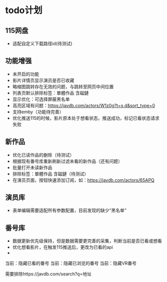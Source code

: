 # todo计划
## 115网盘
- 适配自定义下载路径id(待测试)

## 功能增强
- 未开启的功能
- 影片详情页显示演员是否已收藏
- 略缩图跳转存在无效的问题，与跳转至网页中间位置
- 列表页默认排除标签：單體作品 含磁鏈
- 显示优化：可选择屏蔽黑名单
- 高亮区域有问题：https://javdb.com/actors/W1z0g?t=s,d&sort_type=0
- 支持emby（功能待完善）
- 优化推送115的时候，影片原本处于想看状态，推送成功，标记已看状态请求失败

## 新作品
- 优化已读作品的删除（待测试）
- 根据现有番号库重新刷新过滤未看的新作品（还有问题）
- 批量打开未读新作品
- 排除标签：單體作品 含磁鏈（待测试）
- 在演员页面，按钮快速添加订阅，如：https://javdb.com/actors/65APQ
  
## 演员库
- 表单编辑需要适配所有参数配置，目前发现的缺少“黑名单”

## 番号库
- 数据更新优先级保持，但是数据需要更完善的采集，判断当前是否已看或想看
- 优化想看影片，在触发115推送后，更改为已看的api
- 
当前：隐藏已看的番号
当前：隐藏已浏览的番号
当前：隐藏VR番号

需要排除https://javdb.com/search?q=地址